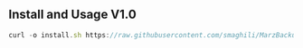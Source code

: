 
## Install and Usage V1.0
```javascript
curl -o install.sh https://raw.githubusercontent.com/smaghili/MarzBackup/main/install.sh && chmod +x install.sh && ./install.sh
```
